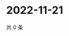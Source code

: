 # 2022-11-21

共 0 条

<!-- BEGIN WEIBO -->
<!-- 最后更新时间 Mon Nov 21 2022 16:21:03 GMT+0800 (China Standard Time) -->

<!-- END WEIBO -->
